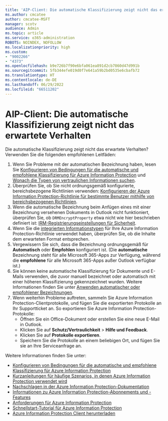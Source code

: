 ```yaml
---
title: 'AIP-Client: Die automatische Klassifizierung zeigt nicht das erwartete Verhalten'
ms.author: cmcatee
author: cmcatee-MSFT
manager: scotv
audience: Admin
ms.topic: article
ms.service: o365-administration
ROBOTS: NOINDEX, NOFOLLOW
ms.localizationpriority: high
ms.custom:
- "9002266"
- "4373"
ms.openlocfilehash: b9e726b7f90e6bfa061ea891d2cb7860d47d991b
ms.sourcegitcommit: 5fb344efe019d0f7e641a59b2bd0535e6cbafb72
ms.translationtype: HT
ms.contentlocale: de-DE
ms.lasthandoff: 06/29/2022
ms.locfileid: "66511202"
---
```

# <a name="automatic-classification-not-behaving-as-expected-with-the-aip-client"></a>AIP-Client: Die automatische Klassifizierung zeigt nicht das erwartete Verhalten

Die automatische Klassifizierung zeigt nicht das erwartete Verhalten? Verwenden Sie die folgenden empfohlenen Leitfäden:

1. Wenn Sie Probleme mit der automatischen Bezeichnung haben, lesen Sie [Konfigurieren von Bedingungen für die automatische und empfohlene Klassifizierung für Azure Information Protection](https://docs.microsoft.com/azure/information-protection/configure-policy-classification) und [Wonach die Typen von vertraulichen Informationen suchen](https://docs.microsoft.com/microsoft-365/compliance/sensitive-information-type-entity-definitions).
2. Überprüfen Sie, ob Sie nicht ordnungsgemäß konfigurierte, bereichsbezogene Richtlinien verwenden: [Konfigurieren der Azure Information Protection-Richtlinie für bestimmte Benutzer mithilfe von bereichsbezogenen Richtlinien](https://docs.microsoft.com/azure/information-protection/configure-policy-scope).
3. Wenn die automatische Bezeichnung beim Anfügen eines mit einer Bezeichnung versehenen Dokuments in Outlook nicht funktioniert, überprüfen Sie, ob `DRMEncryptProperty` etwa nicht wie hier beschrieben definiert ist: [IRM-Registrierungseinstellungen für Sicherheit](https://docs.microsoft.com/deployoffice/security/protect-sensitive-messages-and-documents-by-using-irm-in-office#office-2016-irm-registry-key-options).
4. Wenn Sie die [integrierten Informationstypen](https://docs.microsoft.com/microsoft-365/compliance/sensitive-information-type-entity-definitions) für Ihre Azure Information Protection-Richtlinie verwendet haben, überprüfen Sie, ob die Inhalte dem erwarteten Format entsprechen.
5. Vergewissern Sie sich, dass die Bezeichnung ordnungsgemäß für **Automatisch** oder **Empfohlen** konfiguriert ist. (Die **automatische** Bezeichnung steht für alle Microsoft 365-Apps zur Verfügung, während die **empfohlene** für alle Microsoft 365-Apps außer Outlook verfügbar ist.)
6. Sie können keine automatische Klassifizierung für Dokumente und E-Mails verwenden, die zuvor manuell bezeichnet oder automatisch mit einer höheren Klassifizierung gekennzeichnet wurden.  Weitere Informationen finden Sie unter [Anwenden automatischer oder empfohlener Bezeichnungen](https://docs.microsoft.com/azure/information-protection/configure-policy-classification#how-automatic-or-recommended-labels-are-applied).
7. Wenn weiterhin Probleme auftreten, sammeln Sie Azure Information Protection-Clientprotokolle, und fügen Sie die exportierten Protokolle an Ihr Supportticket an. So exportieren Sie Azure Information Protection-Protokolle:
    - Öffnen Sie ein Office-Dokument oder erstellen Sie eine neue E-Mail in Outlook.
    - Klicken Sie auf **Schutz/Vertraulichkeit** > **Hilfe und Feedback**.
    - Klicken Sie auf **Protokolle exportieren**.
    - Speichern Sie die Protokolle an einem beliebigen Ort, und fügen Sie sie an Ihre Serviceanfrage an.

Weitere Informationen finden Sie unter:

- [Konfigurieren von Bedingungen für die automatische und empfohlene Klassifizierung für Azure Information Protection](https://docs.microsoft.com/azure/information-protection/configure-policy-classification)
- [Kurzanleitungen für häufige Szenarios, in denen Azure Information Protection verwendet wird](https://docs.microsoft.com/azure/information-protection/how-to-guides)
- [Nachschlagen in der Azure Information Protection-Dokumentation](https://docs.microsoft.com/azure/information-protection/what-is-information-protection)
- [Informationen zu Azure Information Protection-Abonnements und -Features](https://docs.microsoft.com/office365/servicedescriptions/azure-information-protection#available-plans)
- [Anforderungen für Azure Information Protection](https://docs.microsoft.com/azure/information-protection/get-started/requirements)
- [Schnellstart-Tutorial für Azure Information Protection](https://docs.microsoft.com/azure/information-protection/get-started/infoprotect-quick-start-tutorial)
- [Azure Information Protection Client herunterladen](https://www.microsoft.com/download/details.aspx?id=53018)
